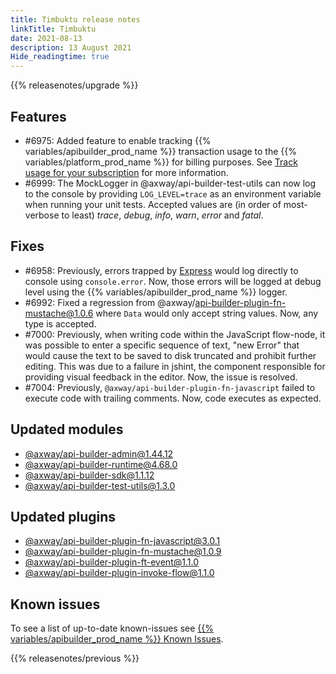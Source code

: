 ```yaml
---
title: Timbuktu release notes
linkTitle: Timbuktu
date: 2021-08-13
description: 13 August 2021
Hide_readingtime: true
---
```


{{% releasenotes/upgrade %}}

## Features

* #6975: Added feature to enable tracking {{% variables/apibuilder_prod_name %}} transaction usage to the {{% variables/platform_prod_name %}} for billing purposes. See [Track usage for your subscription](/docs/how_to/track_usage_for_your_subscription/#configuration) for more information.
* #6999: The MockLogger in @axway/api-builder-test-utils can now log to the console by providing `LOG_LEVEL=trace` as an environment variable when running your unit tests. Accepted values are (in order of most-verbose to least) _trace_, _debug_, _info_, _warn_, _error_ and _fatal_.

## Fixes

* #6958: Previously, errors trapped by [Express](https://expressjs.com/) would log directly to console using `console.error`. Now, those errors will be logged at debug level using the {{% variables/apibuilder_prod_name %}} logger.
* #6992: Fixed a regression from @axway/api-builder-plugin-fn-mustache@1.0.6 where `Data` would only accept string values. Now, any type is accepted.
* #7000: Previously, when writing code within the JavaScript flow-node, it was possible to enter a specific sequence of text, "new Error" that would cause the text to be saved to disk truncated and prohibit further editing. This was due to a failure in jshint, the component responsible for providing visual feedback in the editor. Now, the issue is resolved.
* #7004: Previously, `@axway/api-builder-plugin-fn-javascript` failed to execute code with trailing comments. Now, code executes as expected.

## Updated modules

* [@axway/api-builder-admin@1.44.12](https://www.npmjs.com/package/@axway/api-builder-admin/v/1.44.12)
* [@axway/api-builder-runtime@4.68.0](https://www.npmjs.com/package/@axway/api-builder-runtime/v/4.68.0)
* [@axway/api-builder-sdk@1.1.12](https://www.npmjs.com/package/@axway/api-builder-sdk/v/1.1.12)
* [@axway/api-builder-test-utils@1.3.0](https://www.npmjs.com/package/@axway/api-builder-test-utils/v/1.3.0)

## Updated plugins

* [@axway/api-builder-plugin-fn-javascript@3.0.1](https://www.npmjs.com/package/@axway/api-builder-plugin-fn-javascript/v/3.0.1)
* [@axway/api-builder-plugin-fn-mustache@1.0.9](https://www.npmjs.com/package/@axway/api-builder-plugin-fn-mustache/v/1.0.9)
* [@axway/api-builder-plugin-ft-event@1.1.0](https://www.npmjs.com/package/@axway/api-builder-plugin-ft-event/v/1.1.0)
* [@axway/api-builder-plugin-invoke-flow@1.1.0](https://www.npmjs.com/package/@axway/api-builder-plugin-invoke-flow/v/1.1.0)

## Known issues

To see a list of up-to-date known-issues see [{{% variables/apibuilder_prod_name %}} Known Issues](/docs/known_issues/).

{{% releasenotes/previous %}}
